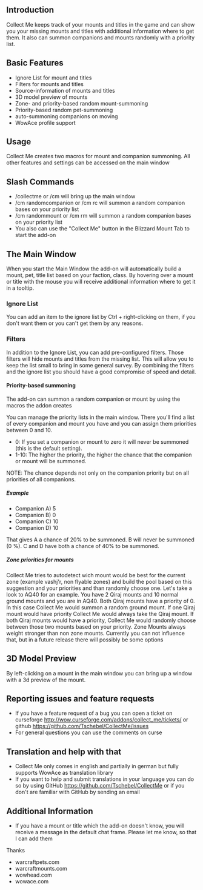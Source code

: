 ## Introduction
Collect Me keeps track of your mounts and titles in the game and can show you your missing mounts and titles with additional information where to get them. It also can summon companions and mounts randomly with a priority list.

## Basic Features

 * Ignore List for mount and titles
 * Filters for mounts and titles
 * Source-information of mounts and titles
 * 3D model preview of mounts
 * Zone- and priority-based random mount-summoning
 * Priority-based random pet-summoning
 * auto-summoning companions on moving
 * WowAce profile support

## Usage
Collect Me creates two macros for mount and companion summoning. All other features and settings can be accessed on the main window

## Slash Commands
 * /collectme or /cm will bring up the main window
 * /cm randomcompanion or /cm rc will summon a random companion bases on your priority list
 * /cm randommount or /cm rm will summon a random companion bases on your priority list
 * You also can use the "Collect Me" button in the Blizzard Mount Tab to start the add-on

## The Main Window
When you start the Main Window the add-on will automatically build a mount, pet, title list based on your faction, class. By hovering over a mount or title with the mouse you will receive additional information where to get it in a tooltip.

### Ignore List
You can add an item to the ignore list by Ctrl + right-clicking on them, if you don't want them or you can't get them by any reasons.

### Filters
In addition to the Ignore List, you can add pre-configured filters. Those filters will hide mounts and titles from the missing list. This will allow you to keep the list small to bring in some general survey. By combining the filters and the ignore list you should have a good compromise of speed and detail.

#### Priority-based summoning
The add-on can summon a random companion or mount by using the macros the addon creates

You can manage the priority lists in the main window. There you'll find a list of every companion and mount you have and you can assign them priorities between 0 and 10.
 * 0: If you set a companion or mount to zero it will never be summoned (this is the default setting).
 * 1-10: The higher the priority, the higher the chance that the companion or mount will be summoned.

NOTE: The chance depends not only on the companion priority but on all priorities of all companions.
##### Example
 * Companion A) 5
 * Companion B) 0
 * Companion C) 10
 * Companion D) 10

That gives A a chance of 20% to be summoned. B will never be summoned (0 %). C and D have both a chance of 40% to be summoned.

##### Zone priorities for mounts
Collect Me tries to autodetect wich mount would be best for the current zone (example vashj'r, non flyable zones) and build the pool based on this suggestion and your priorities and than randomly choose one. Let's take a look to AQ40 for an example. You have 2 Qiraj mounts and 10 normal ground mounts and you are in AQ40.
Both Qiraj mounts have a priority of 0. In this case Collect Me would summon a random ground mount. If one Qiraj mount would have priority Collect Me would always take the Qiraj mount. If both Qiraj mounts would have a priority, Collect Me would randomly choose between those two mounts based on your priority.
Zone Mounts always weight stronger than non zone mounts. Currently you can not influence that, but in a future release there will possibly be some options

## 3D Model Preview
By left-clicking on a mount in the main window you can bring up a window with a 3d preview of the mount.

## Reporting issues and feature requests
 * If you have a feature request of a bug you can open a ticket on curseforge http://wow.curseforge.com/addons/collect_me/tickets/ or github https://github.com/Tschebel/CollectMe/issues
 * For general questions you can use the comments on curse

## Translation and help with that
 * Collect Me only comes in english and partially in german but fully supports WowAce as translation library
 * If you want to help and submit translations in your language you can do so by using GitHub https://github.com/Tschebel/CollectMe or if you don't are familiar with GitHub by sending an email

## Additional Information
 * If you have a mount or title which the add-on doesn't know, you will receive a message in the default chat frame. Please let me know, so that I can add them

Thanks
  * warcraftpets.com
  * warcraftmounts.com
  * wowhead.com
  * wowace.com

